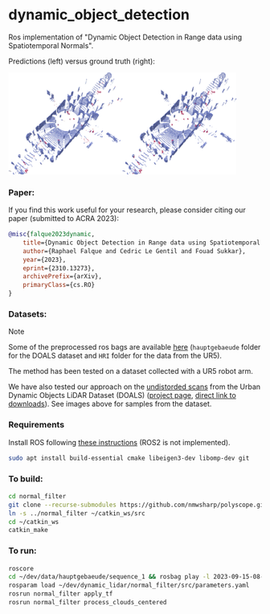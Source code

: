 # dynamic_object_detection
Ros implementation of "Dynamic Object Detection in Range data using Spatiotemporal Normals".

Predictions (left) versus ground truth (right):

<img src="images/DOALS_estimation.png" alt="Prediction" width=45%/><img src="images/DOALS_GT.png" alt="Prediction" width=45%/>

### Paper:
If you find this work useful for your research, please consider citing our paper (submitted to ACRA 2023):
  ```bibtex
  @misc{falque2023dynamic,
      title={Dynamic Object Detection in Range data using Spatiotemporal Normals}, 
      author={Raphael Falque and Cedric Le Gentil and Fouad Sukkar},
      year={2023},
      eprint={2310.13273},
      archivePrefix={arXiv},
      primaryClass={cs.RO}
  }
  ```


### Datasets:

> [!NOTE]  
> Some of the preprocessed ros bags are available [here](https://drive.google.com/drive/folders/1QsDQK4fyBwQuhsV-uN1_ljqh-wp1RCJF?usp=share_link) (`hauptgebaeude` folder for the DOALS dataset and `HRI` folder for the data from the UR5).

The method has been tested on a dataset collected with a UR5 robot arm.

We have also tested our approach on the [undistorded scans](https://github.com/ethz-asl/lidar_undistortion/) from the Urban Dynamic Objects LiDAR Dataset (DOALS) ([project page](https://projects.asl.ethz.ch/datasets/doku.php?id=doals), [direct link to downloads](http://robotics.ethz.ch/~asl-datasets/2021_ICRA_dynamic_object_lidar_dataset/scenes/)). See images above for samples from the dataset.


### Requirements

Install ROS following [these instructions](http://wiki.ros.org/noetic/Installation/Ubuntu) (ROS2 is not implemented).

```bash
sudo apt install build-essential cmake libeigen3-dev libomp-dev git
```

### To build:

```bash
cd normal_filter
git clone --recurse-submodules https://github.com/nmwsharp/polyscope.git
ln -s ../normal_filter ~/catkin_ws/src
cd ~/catkin_ws
catkin_make
```

### To run:

```bash
roscore
cd ~/dev/data/hauptgebaeude/sequence_1 && rosbag play -l 2023-09-15-08-56-49.bag # undistorded scans
rosparam load ~/dev/dynamic_lidar/normal_filter/src/parameters.yaml
rosrun normal_filter apply_tf
rosrun normal_filter process_clouds_centered
```
